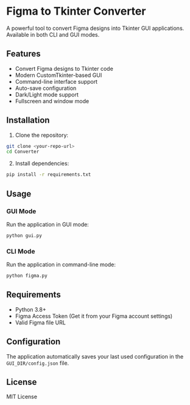 # Figma to Tkinter Converter

A powerful tool to convert Figma designs into Tkinter GUI applications. Available in both CLI and GUI modes.

## Features

- Convert Figma designs to Tkinter code
- Modern CustomTkinter-based GUI
- Command-line interface support
- Auto-save configuration
- Dark/Light mode support
- Fullscreen and window mode

## Installation

1. Clone the repository:
```bash
git clone <your-repo-url>
cd Converter
```

2. Install dependencies:
```bash
pip install -r requirements.txt
```

## Usage

### GUI Mode
Run the application in GUI mode:
```bash
python gui.py
```

### CLI Mode
Run the application in command-line mode:
```bash
python figma.py
```

## Requirements

- Python 3.8+
- Figma Access Token (Get it from your Figma account settings)
- Valid Figma file URL

## Configuration

The application automatically saves your last used configuration in the `GUI_DIR/config.json` file.

## License

MIT License
